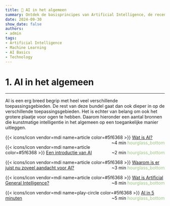 ```yaml
---
title: 🤖 AI in het algemeen
summary: Ontdek de basisprincipes van Artificial Intelligence, de recente ontwikkelingen, en de potentiële impact op onze samenleving.
date: 2024-09-30
show_date: false
authors:
- admin
tags:
- Artificial Intelligence
- Machine Learning
- AI Basics
- Technology
---
```


# 1. AI in het algemeen

---

AI is een erg breed begrip met heel veel verschillende toepassingsgebieden. De rest van deze bundel gaat dan ook dieper in op de verschillende toepassingsgebieden. Het is echter van belang om ook het grotere plaatje voor ogen te hebben. Daarom hieronder een aantal bronnen die kunstmatige intelligentie in het algemeen op een toegankelijke manier uitleggen.

{{< icons/icon vendor=mdi name=article color=#5f6368 >}} [Wat is AI?](https://www.ibm.com/topics/artificial-intelligence) <span style="float: right;">~4 min <span class="material-symbols-outlined" style="color: #9DC384;">hourglass_bottom</span></span>

{{< icons/icon vendor=mdi name=article color=#5f6368 >}} [Een introductie van AI](https://www.mckinsey.com/featured-insights/artificial-intelligence/what-is-ai) <span style="float: right;">~2 min <span class="material-symbols-outlined" style="color: #9DC384;">hourglass_bottom</span></span>

{{< icons/icon vendor=mdi name=article color=#5f6368 >}} [Waarom is er juist nu zoveel aandacht voor AI?](https://www.forbes.com/sites/bernardmarr/2023/03/20/why-is-artificial-intelligence-booming-right-now/) <span style="float: right;">~3 min <span class="material-symbols-outlined" style="color: #9DC384;">hourglass_bottom</span></span>

{{< icons/icon vendor=mdi name=article color=#5f6368 >}} [Wat is Artificial General Intelligence?](https://www.techtarget.com/searchenterpriseai/definition/artificial-general-intelligence-AGI) <span style="float: right;">~8 min <span class="material-symbols-outlined" style="color: #9DC384;">hourglass_bottom</span></span>

{{< icons/icon vendor=mdi name=play-circle color=#5f6368 >}} [AI in 5 minuten](https://www.youtube.com/watch?v=2ePf9rue1Ao) <span style="float: right;">~5 min <span class="material-symbols-outlined" style="color: #9DC384;">hourglass_bottom</span></span>